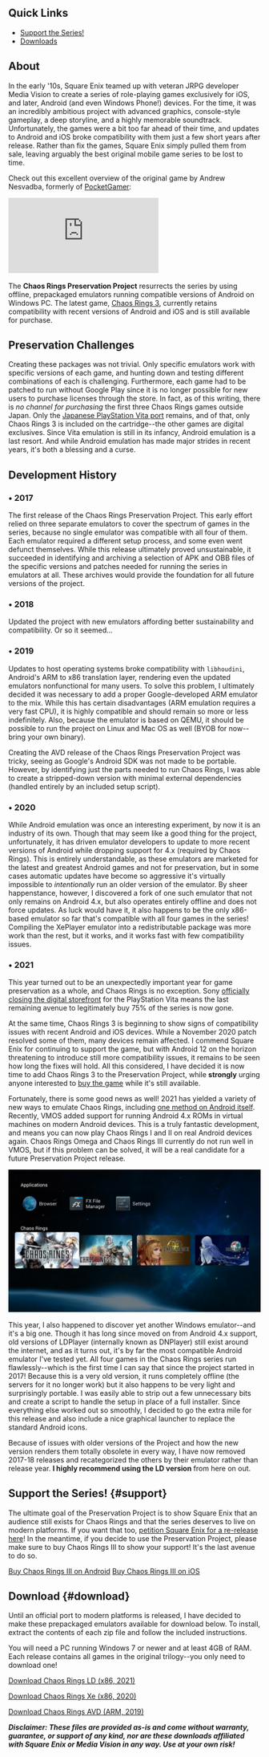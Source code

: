 <!--t Chaos Rings Preservation Project t-->
<!--d Chaos Rings is a classic mobile JRPG series forgotten by its publisher, but it deserves to be remembered! Here&#039;s how you can play it, even today. d-->
<!--tag preservation tag-->
<!--image /content/images/chaos-rings-preservation-project/Chaos_Rings_Logo5B15D.jpg image-->

## Quick Links

 - [Support the Series!](#support)
 - [Downloads](#download)

## About
In the early '10s, Square Enix teamed up with veteran JRPG developer Media Vision to create a series of role-playing games exclusively for iOS, and later, Android (and even Windows Phone!) devices. For the time, it was an incredibly ambitious project with advanced graphics, console-style gameplay, a deep storyline, and a highly memorable soundtrack. Unfortunately, the games were a bit too far ahead of their time, and updates to Android and iOS broke compatibility with them just a few short years after release. Rather than fix the games, Square Enix simply pulled them from sale, leaving arguably the best original mobile game series to be lost to time. 
  
Check out this excellent overview of the original game by Andrew Nesvadba, formerly of [PocketGamer](http://pocketgamer.com):  

<iframe src="https://www.youtube.com/embed/A9oOvmu2-XU" frameborder="0" allowfullscreen></iframe>

The **Chaos Rings Preservation Project** resurrects the series by using offline, prepackaged emulators running compatible versions of Android on Windows PC. The latest game, [Chaos Rings 3](http://www.chaosrings.com/3/en/), currently retains compatibility with recent versions of Android and iOS and is still available for purchase.

## Preservation Challenges
Creating these packages was not trivial. Only specific emulators work with specific versions of each game, and hunting down and testing different combinations of each is challenging. Furthermore, each game had to be patched to run without Google Play since it is no longer possible for new users to purchase licenses through the store. In fact, as of this writing, there is _no channel for purchasing_ the first three Chaos Rings games outside Japan. Only the [Japanese PlayStation Vita port](https://www.play-asia.com/chaos-rings-iii-prequel-trilogy/13/7081ff) remains, and of that, only Chaos Rings 3 is included on the cartridge--the other games are digital exclusives. Since Vita emulation is still in its infancy, Android emulation is a last resort. And while Android emulation has made major strides in recent years, it's both a blessing and a curse.

## Development History

### • 2017
The first release of the Chaos Rings Preservation Project. This early effort relied on three separate emulators to cover the spectrum of games in the series, because no single emulator was compatible with all four of them. Each emulator required a different setup process, and some even went defunct themselves. While this release ultimately proved unsustainable, it succeeded in identifying and archiving a selection of APK and OBB files of the specific versions and patches needed for running the series in emulators at all. These archives would provide the foundation for all future versions of the project.

### • 2018
Updated the project with new emulators affording better sustainability and compatibility. Or so it seemed...

### • 2019
Updates to host operating systems broke compatibility with `libhoudini`, Android's ARM to x86 translation layer, rendering even the updated emulators nonfunctional for many users. To solve this problem, I ultimately decided it was necessary to add a proper Google-developed ARM emulator to the mix. While this has certain disadvantages (ARM emulation requires a very fast CPU), it is highly compatible and should remain so more or less indefinitely. Also, because the emulator is based on QEMU, it should be possible to run the project on Linux and Mac OS as well (BYOB for now--bring your own binary).

Creating the AVD release of the Chaos Rings Preservation Project was tricky, seeing as Google's Android SDK was not made to be portable. However, by identifying just the parts needed to run Chaos Rings, I was able to create a stripped-down version with minimal external dependencies (handled entirely by an included setup script).

### • 2020
While Android emulation was once an interesting experiment, by now it is an industry of its own. Though that may seem like a good thing for the project, unfortunately, it has driven emulator developers to update to more recent versions of Android while dropping support for 4.x (required by Chaos Rings). This is entirely understandable, as these emulators are marketed for the latest and greatest Android games and not for preservation, but in some cases automatic updates have become so aggressive it's virtually impossible to _intentionally_ run an older version of the emulator. By sheer happenstance, however, I discovered a fork of one such emulator that not only remains on Android 4.x, but also operates entirely offline and does not force updates. As luck would have it, it also happens to be the only x86-based emulator so far that's compatible with all four games in the series! Compiling the XePlayer emulator into a redistributable package was more work than the rest, but it works, and it works fast with few compatibility issues.

### • 2021
This year turned out to be an unexpectedly important year for game preservation as a whole, and Chaos Rings is no exception. Sony [officially closing the digital storefront](https://kotaku.com/sony-closing-playstation-store-on-ps3-vita-and-psp-th-1846575103) for the PlayStation Vita means the last remaining avenue to legitimately buy 75% of the series is now gone. 

At the same time, Chaos Rings 3 is beginning to show signs of compatibility issues with recent Android and iOS devices. While a November 2020 patch resolved some of them, many devices remain affected. I commend Square Enix for  continuing to support the game, but with Android 12 on the horizon threatening to introduce still more compatibility issues, it remains to be seen how long the fixes will hold. All this considered, I have decided it is now time to add Chaos Rings 3 to the Preservation Project, while **strongly** urging anyone interested to [buy the game](#support) while it's still available.

Fortunately, there is some good news as well! 2021 has yielded a variety of new ways to emulate Chaos Rings, including [one method on Android itself](https://www.vmos.com/). Recently, VMOS added support for running Android 4.x ROMs in virtual machines on modern Android devices. This is a truly fantastic development, and means you can now play Chaos Rings I and II on real Android devices again. Chaos Rings Omega and Chaos Rings III currently do not run well in VMOS, but if this problem can be solved, it will be a real candidate for a future Preservation Project release.

![Chaos Rings LD Launcher](/content/images/20210411174045-chaos-rings-ld.jpg)

This year, I also happened to discover yet another Windows emulator--and it's a big one. Though it has long since moved on from Android 4.x support, old versions of LDPlayer (internally known as DNPlayer) still exist around the internet, and as it turns out, it's by far the most compatible Android emulator I've tested yet. All four games in the Chaos Rings series run flawlessly--which is the first time I can say that since the project started in 2017! Because this is a very old version, it runs completely offline (the servers for it no longer work) but it also happens to be very light and surprisingly portable. I was easily able to strip out a few unnecessary bits and create a script to handle the setup in place of a full installer. Since everything else worked out so smoothly, I decided to go the extra mile for this release and also include a nice graphical launcher to replace the standard Android icons.

Because of issues with older versions of the Project and how the new version renders them totally obsolete in every way, I have now removed 2017-18 releases and recategorized the others by their emulator rather than release year. **I highly recommend using the LD version** from here on out.

## Support the Series! {#support}
The ultimate goal of the Preservation Project is to show Square Enix that an audience still exists for Chaos Rings and that the series deserves to live on modern platforms. If you want that too, [petition Square Enix for a re-release here](https://support.na.square-enix.com/about.php?la=1&id=1260)! In the meantime, if you decide to use the Preservation Project, please make sure to buy Chaos Rings III to show your support! It's the last avenue to do so.

[Buy Chaos Rings III on Android](https://play.google.com/store/apps/details?id=com.square_enix.chaosrings3gp&hl=en_US&gl=US "superclick")
[Buy Chaos Rings III on iOS](https://apps.apple.com/us/app/chaos-rings/id958455860 "superclick")

## Download {#download}
Until an official port to modern platforms is released, I have decided to make these prepackaged emulators available for download below. To install, extract the contents of each zip file and follow the included instructions.

You will need a PC running Windows 7 or newer and at least 4GB of RAM. Each release contains all games in the original trilogy--you only need to download one!

[Download Chaos Rings LD (x86, 2021)](https://drive.google.com/file/d/1FEXEwaojFGA0oHwP6a3KuJtT8mf6HKmL/view?usp=sharing "superclick")

[Download Chaos Rings Xe (x86, 2020)](https://drive.google.com/file/d/1vYd_txW5Z0HhUJO7WrIekxmin5ah8ert/view?usp=sharing "superclick")

[Download Chaos Rings AVD (ARM, 2019)](https://drive.google.com/file/d/11GCRdB3bXso50GTTq-YxVlIBfD7wPbPp/view?usp=sharing "superclick")

***Disclaimer: These files are provided as-is and come without warranty, guarantee, or support of any kind, nor are these downloads affiliated with Square Enix or Media Vision in any way. Use at your own risk!***